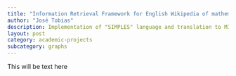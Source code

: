 ```yaml
---
title: "Information Retrieval Framework for English Wikipedia of mathematical information"
author: "José Tobias"
description: Implementation of "SIMPLES" language and translation to MIPS instructions
layout: post
category: academic-projects
subcategory: graphs
---
```


This will be text here